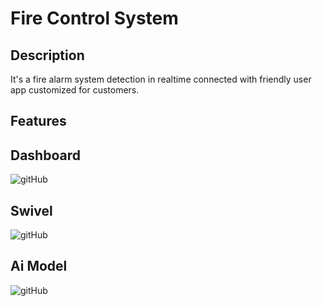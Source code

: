 # Fire Control System

## Description
It's a fire alarm system detection in realtime connected with friendly user app
customized for customers.

## Features



## Dashboard
![gitHub]()

## Swivel
![gitHub]()

## Ai Model
![gitHub]()